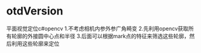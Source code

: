 # otdVersion
平面视觉定位c#opencv
1.不考虑相机内参外参广角畸变
2.先利用opencv获取所有轮廓的外接圆中心点和半径
3.后面可以根据mark点的特征来筛选这些轮廓，然后利用这些轮廓来定位
